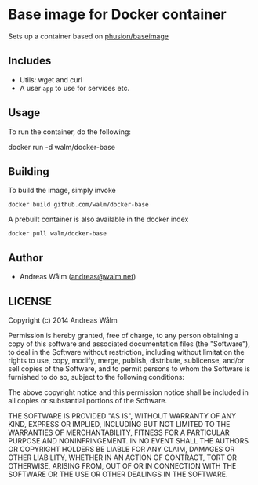 # Base image for Docker container

Sets up a container based on [phusion/baseimage](https://github.com/phusion/baseimage-docker)

## Includes

  * Utils: wget and curl
  * A user `app` to use for services etc.

## Usage

To run the container, do the following:

  docker run -d walm/docker-base

## Building

To build the image, simply invoke

    docker build github.com/walm/docker-base

A prebuilt container is also available in the docker index

    docker pull walm/docker-base

## Author

  * Andreas Wålm (<andreas@walm.net>)

## LICENSE

Copyright (c) 2014 Andreas Wålm

Permission is hereby granted, free of charge, to any person obtaining a copy
of this software and associated documentation files (the "Software"), to deal
in the Software without restriction, including without limitation the rights
to use, copy, modify, merge, publish, distribute, sublicense, and/or sell
copies of the Software, and to permit persons to whom the Software is
furnished to do so, subject to the following conditions:

The above copyright notice and this permission notice shall be included in
all copies or substantial portions of the Software.

THE SOFTWARE IS PROVIDED "AS IS", WITHOUT WARRANTY OF ANY KIND, EXPRESS OR
IMPLIED, INCLUDING BUT NOT LIMITED TO THE WARRANTIES OF MERCHANTABILITY,
FITNESS FOR A PARTICULAR PURPOSE AND NONINFRINGEMENT. IN NO EVENT SHALL THE
AUTHORS OR COPYRIGHT HOLDERS BE LIABLE FOR ANY CLAIM, DAMAGES OR OTHER
LIABILITY, WHETHER IN AN ACTION OF CONTRACT, TORT OR OTHERWISE, ARISING FROM,
OUT OF OR IN CONNECTION WITH THE SOFTWARE OR THE USE OR OTHER DEALINGS IN
THE SOFTWARE.
